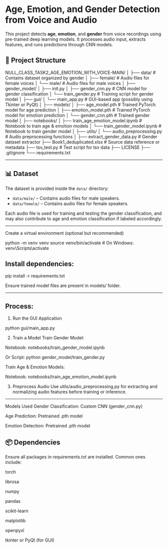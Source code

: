 # Age, Emotion, and Gender Detection from Voice and Audio

This project detects **age**, **emotion**, and **gender** from voice recordings using pre-trained deep learning models. It processes audio input, extracts features, and runs predictions through CNN models.



## 📁 Project Structure

NULL_CLASS_TASK2_AGE_EMOTION_WITH_VOICE-MAIN/
│
├── data/ # Contains dataset organized by gender
│ ├── female/ # Audio files for female voices
│ └── male/ # Audio files for male voices
│
├── gender_model/
│ ├── init.py
│ ├── gender_cnn.py # CNN model for gender classification
│ └── train_gender.py # Training script for gender model
│
├── gui/
│ └── main_app.py # GUI-based app (possibly using Tkinter or PyQt)
│
├── models/
│ ├── age_model.pth # Trained PyTorch model for age prediction
│ ├── emotion_model.pth # Trained PyTorch model for emotion prediction
│ └── gender_cnn.pth # Trained gender model
│
├── notebooks/
│ ├── train_age_emotion_model.ipynb # Notebook to train age & emotion models
│ └── train_gender_model.ipynb # Notebook to train gender model
│
├── utils/
│ └── audio_preprocessing.py # Audio preprocessing functions
│
├── extract_gender_data.py # Gender dataset extractor
├── Book1_deduplicated.xlsx # Source data reference or metadata
├── tsv_test.py # Test script for tsv data
├── LICENSE
├── .gitignore
└── requirements.txt




---

## 📊 Dataset

The dataset is provided inside the `data/` directory:

- `data/male/` – Contains audio files for male speakers.
- `data/female/` – Contains audio files for female speakers.

Each audio file is used for training and testing the gender classification, and may also contribute to age and emotion classification if labeled accordingly.

---


Create a virtual environment (optional but recommended)

python -m venv venv
source venv/bin/activate    # On Windows: venv\Scripts\activate



## Install dependencies:

pip install -r requirements.txt

Ensure trained model files are present in models/ folder.




_________________
## Process: 

1. Run the GUI Application

python gui/main_app.py

2. Train a Model
Train Gender Model:

Notebook: notebooks/train_gender_model.ipynb

Or Script: python gender_model/train_gender.py

Train Age & Emotion Models:

Notebook: notebooks/train_age_emotion_model.ipynb

3. Preprocess Audio
Use utils/audio_preprocessing.py for extracting and normalizing audio features before training or inference.

_____________________


Models Used
Gender Classification: Custom CNN (gender_cnn.py)

Age Prediction: Pretrained .pth model

Emotion Detection: Pretrained .pth model

## 📦 Dependencies
Ensure all packages in requirements.txt are installed. Common ones include:

torch

librosa

numpy

pandas

scikit-learn

matplotlib

openpyxl

tkinter or PyQt (for GUI)

